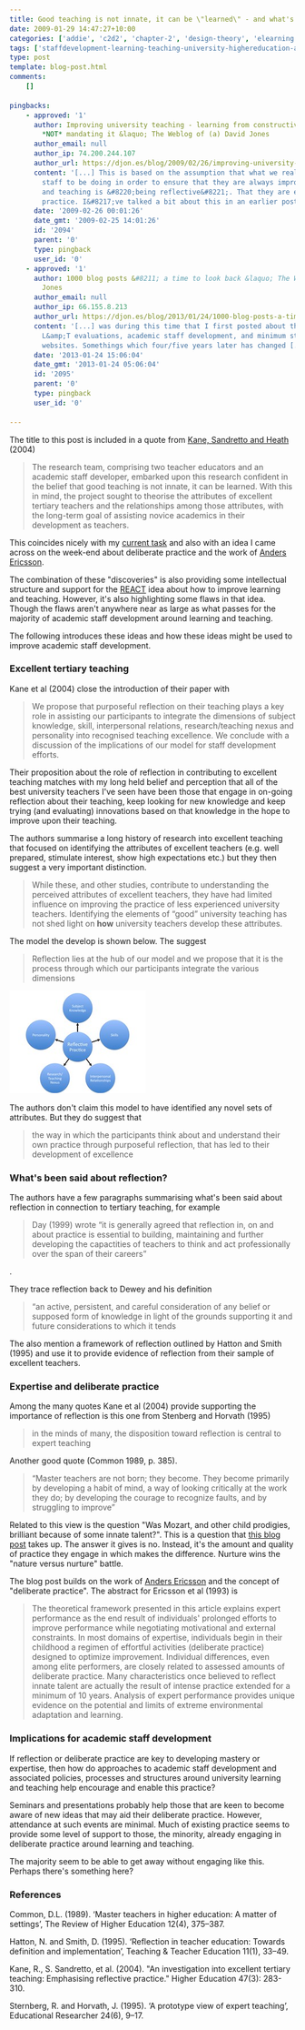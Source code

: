 ```yaml
---
title: Good teaching is not innate, it can be \"learned\" - and what's wrong with academic staff development
date: 2009-01-29 14:47:27+10:00
categories: ['addie', 'c2d2', 'chapter-2', 'design-theory', 'elearning', 'foult', 'missingps', 'thesis']
tags: ['staffdevelopment-learning-teaching-university-highereducation-academicstaffdevelopment']
type: post
template: blog-post.html
comments:
    []
    
pingbacks:
    - approved: '1'
      author: Improving university teaching - learning from constructive alignment by
        *NOT* mandating it &laquo; The Weblog of (a) David Jones
      author_email: null
      author_ip: 74.200.244.107
      author_url: https://djon.es/blog/2009/02/26/improving-university-teaching-learning-from-constructive-alignment-by-not-mandating-it/
      content: '[...] This is based on the assumption that what we really want academic
        staff to be doing in order to ensure that they are always improving their learning
        and teaching is &#8220;being reflective&#8221;. That they are engaging in deliberate
        practice. I&#8217;ve talked a bit about this in an earlier post. [...]'
      date: '2009-02-26 00:01:26'
      date_gmt: '2009-02-25 14:01:26'
      id: '2094'
      parent: '0'
      type: pingback
      user_id: '0'
    - approved: '1'
      author: 1000 blog posts &#8211; a time to look back &laquo; The Weblog of (a) David
        Jones
      author_email: null
      author_ip: 66.155.8.213
      author_url: https://djon.es/blog/2013/01/24/1000-blog-posts-a-time-to-look-back/
      content: '[...] was during this time that I first posted about the silliness of
        L&amp;T evaluations, academic staff development, and minimum standards for course
        websites. Somethings which four/five years later has changed [...]'
      date: '2013-01-24 15:06:04'
      date_gmt: '2013-01-24 05:06:04'
      id: '2095'
      parent: '0'
      type: pingback
      user_id: '0'
    
---
```

The title to this post is included in a quote from [Kane, Sandretto and Heath](http://www.springerlink.com/content/p4h723u36x1850r5/) (2004)

> The research team, comprising two teacher educators and an academic staff developer, embarked upon this research confident in the belief that good teaching is not innate, it can be learned. With this in mind, the project sought to theorise the attributes of excellent tertiary teachers and the relationships among those attributes, with the long-term goal of assisting novice academics in their development as teachers.

This coincides nicely with my [current task](/blog2/2009/01/28/the-design-of-a-6-hour-orientation-to-course-analysis-and-design/) and also with an idea I came across on the week-end about deliberate practice and the work of [Anders Ericsson](http://www.psy.fsu.edu/faculty/ericsson.dp.html).

The combination of these "discoveries" is also providing some intellectual structure and support for the [REACT](/blog2/research/reflection-evaluation-and-collaboration-in-teaching/) idea about how to improve learning and teaching. However, it's also highlighting some flaws in that idea. Though the flaws aren't anywhere near as large as what passes for the majority of academic staff development around learning and teaching.

The following introduces these ideas and how these ideas might be used to improve academic staff development.

### Excellent tertiary teaching

Kane et al (2004) close the introduction of their paper with

> We propose that purposeful reflection on their teaching plays a key role in assisting our participants to integrate the dimensions of subject knowledge, skill, interpersonal relations, research/teaching nexus and personality into recognised teaching excellence. We conclude with a discussion of the implications of our model for staff development efforts.

Their proposition about the role of reflection in contributing to excellent teaching matches with my long held belief and perception that all of the best university teachers I've seen have been those that engage in on-going reflection about their teaching, keep looking for new knowledge and keep trying (and evaluating) innovations based on that knowledge in the hope to improve upon their teaching.

The authors summarise a long history of research into excellent teaching that focused on identifying the attributes of excellent teachers (e.g. well prepared, stimulate interest, show high expectations etc.) but they then suggest a very important distinction.

> While these, and other studies, contribute to understanding the perceived attributes of excellent teachers, they have had limited influence on improving the practice of less experienced university teachers. Identifying the elements of “good” university teaching has not shed light on **how** university teachers develop these attributes.

The model the develop is shown below. The suggest

> Reflection lies at the hub of our model and we propose that it is the process through which our participants integrate the various dimensions

[![Attributes of excellent tertiary teaching](images/3235019019_21a6293bee_m.jpg)](http://www.flickr.com/photos/david_jones/3235019019/ "Attributes of excellent tertiary teaching by David T Jones, on Flickr")

The authors don't claim this model to have identified any novel sets of attributes. But they do suggest that

> the way in which the participants think about and understand their own practice through purposeful reflection, that has led to their development of excellence

### What's been said about reflection?

The authors have a few paragraphs summarising what's been said about reflection in connection to tertiary teaching, for example

> Day (1999) wrote “it is generally agreed that reflection in, on and about practice is essential to building, maintaining and further developing the capactities of teachers to think and act professionally over the span of their careers”

.

They trace reflection back to Dewey and his definition

> “an active, persistent, and careful consideration of any belief or supposed form of knowledge in light of the grounds supporting it and future considerations to which it tends

The also mention a framework of reflection outlined by Hatton and Smith (1995) and use it to provide evidence of reflection from their sample of excellent teachers.

### Expertise and deliberate practice

Among the many quotes Kane et al (2004) provide supporting the importance of reflection is this one from Stenberg and Horvath (1995)

> in the minds of many, the disposition toward reflection is central to expert teaching

Another good quote (Common 1989, p. 385).

> “Master teachers are not born; they become. They become primarily by developing a habit of mind, a way of looking critically at the work they do; by developing the courage to recognize faults, and by struggling to improve”

Related to this view is the question "Was Mozart, and other child prodigies, brilliant because of some innate talent?". This is a question that [this blog post](http://scienceblogs.com/cortex/2008/07/deliberate_practice.php) takes up. The answer it gives is no. Instead, it's the amount and quality of practice they engage in which makes the difference. Nurture wins the "nature versus nurture" battle.

The blog post builds on the work of [Anders Ericsson](http://www.psy.fsu.edu/faculty/ericsson.dp.html) and the concept of "deliberate practice". The abstract for Ericsson et al (1993) is

> The theoretical framework presented in this article explains expert performance as the end result of individuals' prolonged efforts to improve performance while negotiating motivational and external constraints. In most domains of expertise, individuals begin in their childhood a regimen of effortful activities (deliberate practice) designed to optimize improvement. Individual differences, even among elite performers, are closely related to assessed amounts of deliberate practice. Many characteristics once believed to reflect innate talent are actually the result of intense practice extended for a minimum of 10 years. Analysis of expert performance provides unique evidence on the potential and limits of extreme environmental adaptation and learning.

### Implications for academic staff development

If reflection or deliberate practice are key to developing mastery or expertise, then how do approaches to academic staff development and associated policies, processes and structures around university learning and teaching help encourage and enable this practice?

Seminars and presentations probably help those that are keen to become aware of new ideas that may aid their deliberate practice. However, attendance at such events are minimal. Much of existing practice seems to provide some level of support to those, the minority, already engaging in deliberate practice around learning and teaching.

The majority seem to be able to get away without engaging like this. Perhaps there's something here?

### References

Common, D.L. (1989). ‘Master teachers in higher education: A matter of settings’, The Review of Higher Education 12(4), 375–387.

Hatton, N. and Smith, D. (1995). ‘Reflection in teacher education: Towards definition and implementation’, Teaching & Teacher Education 11(1), 33–49.

Kane, R., S. Sandretto, et al. (2004). "An investigation into excellent tertiary teaching: Emphasising reflective practice." Higher Education 47(3): 283-310.

Sternberg, R. and Horvath, J. (1995). ‘A prototype view of expert teaching’, Educational Researcher 24(6), 9–17.